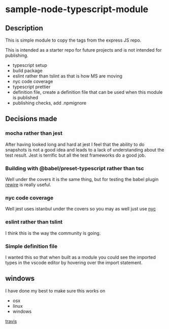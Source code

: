 # sample-node-typescript-module

## Description
This is simple module to copy the tags from the express JS repo. 

This is intended as a starter repo for future projects and is not intended
for publishing.

- typescript setup
- build package 
- eslint rather than tslint as that is how MS are moving
- nyc code coverage
- typescript prettier   
- definition file, create a definition file that can be used when this module is published
- publishing checks, add .npmignore

## Decisions made

### mocha rather than jest
After having looked long and hard at jest I feel that the ability to do snapshots is not a good
idea and leads to a lack of understanding about the test result. Jest is terrific but all the test
frameworks do a good job.

### Building with **@babel/preset-typescript** rather than tsc
Well under the covers it is the same thing, but for testing the babel plugin [rewire](https://www.npmjs.com/package/babel-plugin-rewire) is 
really useful.

### nyc code coverage
Well jest uses istanbul under the covers so you may as well just use [nyc](https://www.npmjs.com/package/nyc)

### eslint rather than tslint
I think this is the way the community is going.

### Simple definition file
I wanted this so that when built as a module you could see the imported types in the vscode editor by 
hovering over the import statement.

## windows
I have done my best to make sure this works on
- osx
- linux
- windows

[travis](https://travis-ci.com/ghinks/sample-node-typescript-module)
